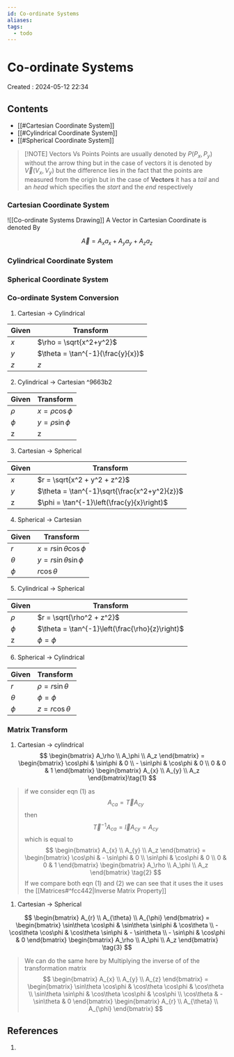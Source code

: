 ```yaml
---
id: Co-ordinate Systems
aliases: 
tags:
  - todo
---
```


# Co-ordinate Systems

Created : 2024-05-12 22:34

## Contents

- [[#Cartesian Coordinate System]]
- [[#Cylindrical Coordinate System]]
- [[#Spherical Coordinate System]]

> [!NOTE] Vectors Vs Points
> Points are usually denoted by $P(P_{x},P_{y})$ without the arrow thing but in the case of vectors it is denoted by $\overrightarrow V(V_{x}, V_{y})$ but the difference lies in the fact that the points are measured from the origin but in the case of **Vectors** it has a _tail_ and an _head_ which specifies the _start_ and the _end_ respectively

### Cartesian Coordinate System

![[Co-ordinate Systems Drawing]]
A Vector in Cartesian Coordinate is denoted By

$$
\overrightarrow A = A_xa_{x}+ A_ya_{y}+ A_{z}a_z
$$

### Cylindrical Coordinate System

### Spherical Coordinate System

### Co-ordinate System Conversion

1. Cartesian -> Cylindrical

| Given | Transform                         |
| ----- | --------------------------------- |
| $x$   | $\rho = \sqrt{x^2+y^2}$           |
| $y$   | $\theta = \tan^{-1}(\frac{y}{x})$ |
| $z$   | $z$                               |

2. Cylindrical -> Cartesian ^9663b2

| Given  | Transform           |
| ------ | ------------------- |
| $\rho$ | $x=\rho \cos \phi$  |
| $\phi$ | $y= \rho \sin \phi$ |
| z      | z                   |

3. Cartesian -> Spherical

| Given | Transform                                    |
| ----- | -------------------------------------------- |
| $x$   | $r = \sqrt{x^2 + y^2 + z^2}$                 |
| $y$   | $\theta = \tan^{-1}\sqrt{\frac{x^2+y^2}{z}}$ |
| z     | $\phi = \tan^{-1}\left(\frac{y}{x}\right)$   |

4. Spherical -> Cartesian

| Given    | Transform                     |
| -------- | ----------------------------- |
| $r$      | $x = r \sin \theta \cos \phi$ |
| $\theta$ | $y= r\sin \theta \sin \phi$   |
| $\phi$   | $r \cos \theta$               |

5. Cylindrical -> Spherical

| Given  | Transform                                       |
| ------ | ----------------------------------------------- |
| $\rho$ | $r = \sqrt{\rho^2 + z^2}$                       |
| $\phi$ | $\theta = \tan^{-1}\left(\frac{\rho}{z}\right)$ |
| z      | $\phi = \phi$                                   |

6. Spherical -> Cylindrical

| Given    | Transform             |
| -------- | --------------------- |
| $r$      | $\rho = r\sin \theta$ |
| $\theta$ | $\phi = \phi$         |
| $\phi$   | $z = r \cos \theta$   |


### Matrix Transform 

1. Cartesian -> cylindrical 
$$
\begin{bmatrix}
A_\rho  \\ A_\phi \\ A_z
\end{bmatrix} = \begin{bmatrix}
\cos\phi & \sin\phi & 0 \\ - \sin\phi & \cos\phi & 0  \\ 0 & 0 & 1
\end{bmatrix}
\begin{bmatrix}
A_{x} \\ A_{y}  \\ A_z 
\end{bmatrix}\tag{1}
$$
>if we consider eqn $(1)$ as 
>$$
A_{ca} = \overrightarrow T A_{cy}
>$$
>then 
>$$
\overrightarrow T^{-1} A_{ca} = \overrightarrow I A_{cy} = A_{cy}
>$$
>which is equal to 
>$$
\begin{bmatrix}
A_{x} \\ A_{y}  \\ A_z 
\end{bmatrix}
= \begin{bmatrix}
\cos\phi & - \sin\phi & 0 \\ \sin\phi & \cos\phi & 0  \\ 0 & 0 & 1
\end{bmatrix}
\begin{bmatrix}
A_\rho  \\ A_\phi \\ A_z
\end{bmatrix} 
\tag{2}
>$$
> If we compare both eqn $(1)$ and $(2)$ we can see that it uses the it uses the [[Matrices#^fcc442|Inverse Matrix Property]] 

1. Cartesian -> Spherical 

$$
\begin{bmatrix}
A_{r} \\ A_{\theta}  \\ A_{\phi} 
\end{bmatrix}
= \begin{bmatrix}
\sin\theta \cos\phi & \sin\theta \sin\phi & \cos\theta \\ - \cos\theta \cos\phi  & \cos\theta \sin\phi  & - \sin\theta  \\ - \sin\phi  & \cos\phi & 0
\end{bmatrix}
\begin{bmatrix}
A_\rho  \\ A_\phi \\ A_z
\end{bmatrix} 
\tag{3}
$$
> We can do the same here by Multiplying the inverse of of the transformation matrix 
>$$
\begin{bmatrix} A_{x} \\ A_{y} \\ A_{z}  
\end{bmatrix}
= 
\begin{bmatrix} \sin\theta \cos\phi & \cos\theta \cos\phi & \cos\theta  \\ \sin\theta \sin\phi & \cos\theta \cos\phi & \cos\phi  \\  \cos\theta & - \sin\theta & 0  \end{bmatrix} \begin{bmatrix} A_{r} \\ A_{\theta} \\ A_{\phi} \end{bmatrix}
>$$

## References
   
1.
